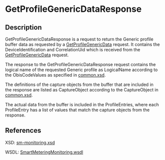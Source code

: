 <!--
SPDX-FileCopyrightText: Contributors to the GXF project

SPDX-License-Identifier: Apache-2.0
-->

# GetProfileGenericDataResponse

## Description

GetProfileGenericDataResponse is a request to return the Generic profile buffer data as requested by a [GetProfileGenericData](getprofilegenericdata.md) request. It contains the DeviceIdentification and CorrelationUid which is received from the [GetProfileGenericData](getprofilegenericdata.md) request.

The response to the GetProfileGenericDataResponse request contains the logical name of the requested Generic profile as LogicalName according to the ObisCodeValues as specified in [common.xsd](https://github.com/OSGP/open-smart-grid-platform/blob/development/osgp/shared/osgp-ws-smartmetering/src/main/resources/schemas/common.xsd).

The definitions of the capture objects from the buffer that are included in the response are listed as CaptureObject according to the CaptureObject in [common.xsd](https://github.com/OSGP/open-smart-grid-platform/blob/development/osgp/shared/osgp-ws-smartmetering/src/main/resources/schemas/common.xsd).

The actual data from the buffer is included in the ProfileEntries, where each ProfileEntry has a list of values that match the capture objects from the response.

## References

XSD: [sm-monitoring.xsd](https://github.com/OSGP/open-smart-grid-platform/blob/development/osgp/shared/osgp-ws-smartmetering/src/main/resources/schemas/sm-monitoring/sm-monitoring.xsd)

WSDL: [SmartMeteringMonitoring.wsdl](https://github.com/OSGP/open-smart-grid-platform/blob/development/osgp/shared/osgp-ws-smartmetering/src/main/resources/SmartMeteringMonitoring.wsdl)

